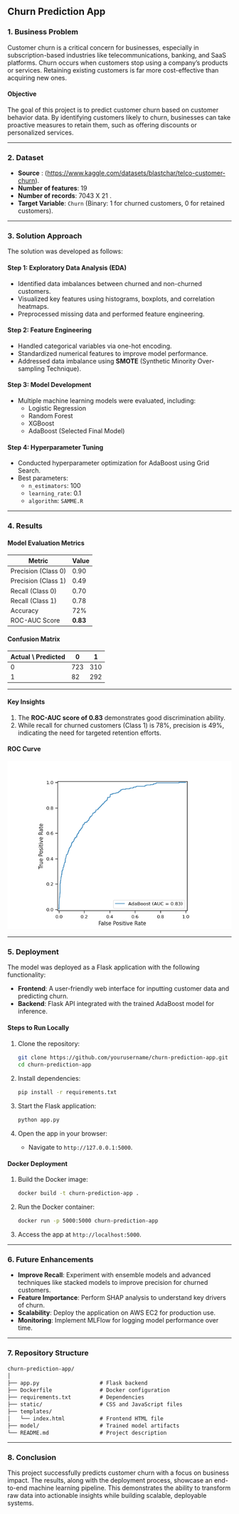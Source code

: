 ## **Churn Prediction App**

### **1. Business Problem**
Customer churn is a critical concern for businesses, especially in subscription-based industries like telecommunications, banking, and SaaS platforms. Churn occurs when customers stop using a company’s products or services. Retaining existing customers is far more cost-effective than acquiring new ones.

#### **Objective**
The goal of this project is to predict customer churn based on customer behavior data. By identifying customers likely to churn, businesses can take proactive measures to retain them, such as offering discounts or personalized services.

---

### **2. Dataset**
- **Source** : (https://www.kaggle.com/datasets/blastchar/telco-customer-churn).
- **Number of features**: 19
- **Number of records**: 7043 X 21 .
- **Target Variable**: `Churn` (Binary: 1 for churned customers, 0 for retained customers).

---

### **3. Solution Approach**
The solution was developed as follows:

#### **Step 1: Exploratory Data Analysis (EDA)**
- Identified data imbalances between churned and non-churned customers.
- Visualized key features using histograms, boxplots, and correlation heatmaps.
- Preprocessed missing data and performed feature engineering.

#### **Step 2: Feature Engineering**
- Handled categorical variables via one-hot encoding.
- Standardized numerical features to improve model performance.
- Addressed data imbalance using **SMOTE** (Synthetic Minority Over-sampling Technique).

#### **Step 3: Model Development**
- Multiple machine learning models were evaluated, including:
  - Logistic Regression
  - Random Forest
  - XGBoost
  - AdaBoost (Selected Final Model)

#### **Step 4: Hyperparameter Tuning**
- Conducted hyperparameter optimization for AdaBoost using Grid Search.
- Best parameters:
  - `n_estimators`: 100
  - `learning_rate`: 0.1
  - `algorithm`: `SAMME.R`

---

### **4. Results**
#### **Model Evaluation Metrics**
| Metric          | Value       |
|------------------|-------------|
| Precision (Class 0) | 0.90   |
| Precision (Class 1) | 0.49   |
| Recall (Class 0)    | 0.70   |
| Recall (Class 1)    | 0.78   |
| Accuracy            | 72%    |
| ROC-AUC Score       | **0.83** |

#### **Confusion Matrix**
| Actual \ Predicted | 0   | 1   |
|--------------------|-----|-----|
| 0                  | 723 | 310 |
| 1                  | 82  | 292 |

---

#### **Key Insights**
1. The **ROC-AUC score of 0.83** demonstrates good discrimination ability.
2. While recall for churned customers (Class 1) is 78%, precision is 49%, indicating the need for targeted retention efforts.

#### **ROC Curve**
![ROC Curve](roc_curve_AdaBoost.png)

---

### **5. Deployment**
The model was deployed as a Flask application with the following functionality:
- **Frontend**: A user-friendly web interface for inputting customer data and predicting churn.
- **Backend**: Flask API integrated with the trained AdaBoost model for inference.

#### **Steps to Run Locally**
1. Clone the repository:
   ```bash
   git clone https://github.com/yourusername/churn-prediction-app.git
   cd churn-prediction-app
   ```

2. Install dependencies:
   ```bash
   pip install -r requirements.txt
   ```

3. Start the Flask application:
   ```bash
   python app.py
   ```

4. Open the app in your browser:
   - Navigate to `http://127.0.0.1:5000`.

#### **Docker Deployment**
1. Build the Docker image:
   ```bash
   docker build -t churn-prediction-app .
   ```

2. Run the Docker container:
   ```bash
   docker run -p 5000:5000 churn-prediction-app
   ```

3. Access the app at `http://localhost:5000`.

---

### **6. Future Enhancements**
- **Improve Recall**: Experiment with ensemble models and advanced techniques like stacked models to improve precision for churned customers.
- **Feature Importance**: Perform SHAP analysis to understand key drivers of churn.
- **Scalability**: Deploy the application on AWS EC2 for production use.
- **Monitoring**: Implement MLFlow for logging model performance over time.

---

### **7. Repository Structure**
```
churn-prediction-app/
│
├── app.py                   # Flask backend
├── Dockerfile               # Docker configuration
├── requirements.txt         # Dependencies
├── static/                  # CSS and JavaScript files
├── templates/
│   └── index.html           # Frontend HTML file
├── model/                   # Trained model artifacts
└── README.md                # Project description
```

---

### **8. Conclusion**
This project successfully predicts customer churn with a focus on business impact. The results, along with the deployment process, showcase an end-to-end machine learning pipeline. This demonstrates the ability to transform raw data into actionable insights while building scalable, deployable systems.
